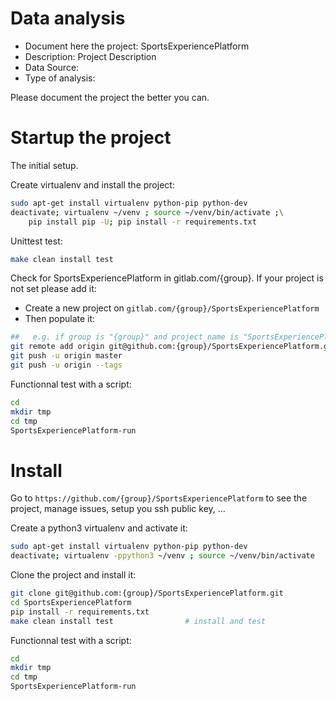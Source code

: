 # Data analysis
- Document here the project: SportsExperiencePlatform
- Description: Project Description
- Data Source:
- Type of analysis:

Please document the project the better you can.

# Startup the project

The initial setup.

Create virtualenv and install the project:
```bash
sudo apt-get install virtualenv python-pip python-dev
deactivate; virtualenv ~/venv ; source ~/venv/bin/activate ;\
    pip install pip -U; pip install -r requirements.txt
```

Unittest test:
```bash
make clean install test
```

Check for SportsExperiencePlatform in gitlab.com/{group}.
If your project is not set please add it:

- Create a new project on `gitlab.com/{group}/SportsExperiencePlatform`
- Then populate it:

```bash
##   e.g. if group is "{group}" and project_name is "SportsExperiencePlatform"
git remote add origin git@github.com:{group}/SportsExperiencePlatform.git
git push -u origin master
git push -u origin --tags
```

Functionnal test with a script:

```bash
cd
mkdir tmp
cd tmp
SportsExperiencePlatform-run
```

# Install

Go to `https://github.com/{group}/SportsExperiencePlatform` to see the project, manage issues,
setup you ssh public key, ...

Create a python3 virtualenv and activate it:

```bash
sudo apt-get install virtualenv python-pip python-dev
deactivate; virtualenv -ppython3 ~/venv ; source ~/venv/bin/activate
```

Clone the project and install it:

```bash
git clone git@github.com:{group}/SportsExperiencePlatform.git
cd SportsExperiencePlatform
pip install -r requirements.txt
make clean install test                # install and test
```
Functionnal test with a script:

```bash
cd
mkdir tmp
cd tmp
SportsExperiencePlatform-run
```
